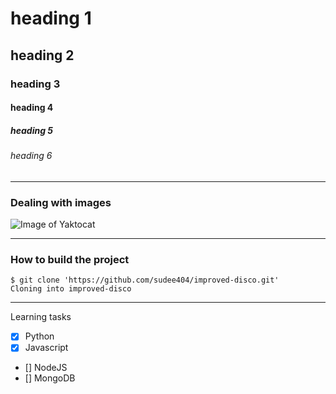# heading 1
## heading 2
### heading 3
#### heading 4
##### heading 5
###### heading 6

---

### Dealing with images
![Image of Yaktocat](https://octodex.github.com/images/yaktocat.png)

---
### How to build the project

```
$ git clone 'https://github.com/sudee404/improved-disco.git'
Cloning into improved-disco
```
---

Learning tasks
- [x] Python
- [x] Javascript
- [] NodeJS
- [] MongoDB
